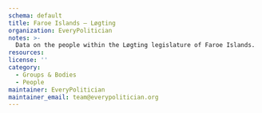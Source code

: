 ```yaml
---
schema: default
title: Faroe Islands — Løgting
organization: EveryPolitician
notes: >-
  Data on the people within the Løgting legislature of Faroe Islands.
resources:
license: ''
category:
  - Groups & Bodies
  - People
maintainer: EveryPolitician
maintainer_email: team@everypolitician.org
---
```

